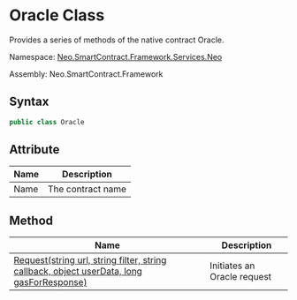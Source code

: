 # Oracle Class

Provides a series of methods of the native contract Oracle.

Namespace: [Neo.SmartContract.Framework.Services.Neo](../neo.md)

Assembly: Neo.SmartContract.Framework

## Syntax

```c#
public class Oracle
```

## Attribute

| Name | Description       |
| ---- | ----------------- |
| Name | The contract name |

## Method

| Name                                                         | Description                 |
| ------------------------------------------------------------ | --------------------------- |
| [Request(string url, string filter, string callback, object userData, long gasForResponse)](Oracle/Request.md) | Initiates an Oracle request |